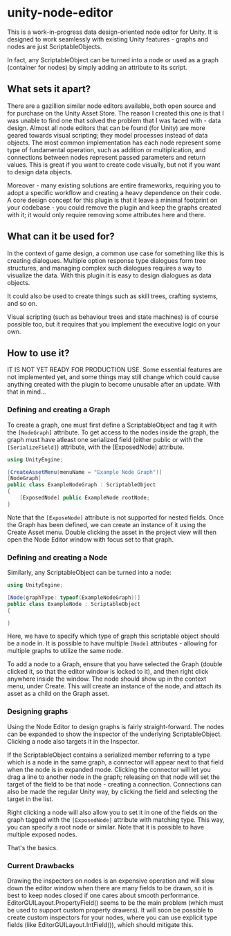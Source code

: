 # unity-node-editor

This is a work-in-progress data design-oriented node editor for Unity. It is designed to work seamlessly with existing Unity features - graphs and nodes are just ScriptableObjects.

In fact, any ScriptableObject can be turned into a node or used as a graph (container for nodes) by simply adding an attribute to its script. 

## What sets it apart?

There are a gazillion similar node editors available, both open source and for purchase on the Unity Asset Store. The reason I created this one is that I was unable to find
one that solved the problem that I was faced with - data design. Almost all node editors that can be found (for Unity) are more geared towards visual scripting; they
model processes instead of data objects. The most common implementation has each node represent some type of fundamental operation, such as addition or multiplication,
and connections between nodes represent passed parameters and return values. This is great if you want to create code visually, but not if you want to design data objects.

Moreover - many existing solutions are entire frameworks, requiring you to adopt a specific workflow and creating a heavy dependence on their code. A core design concept 
for this plugin is that it leave a minimal footprint on your codebase - you could remove the plugin and keep the graphs created with it; it would only require removing some
attributes here and there.

## What can it be used for?

In the context of game design, a common use case for something like this is creating dialogues. Multiple option response type dialogues form tree structures, and managing complex
such dialogues requires a way to visualize the data. With this plugin it is easy to design dialogues as data objects.

It could also be used to create things such as skill trees, crafting systems, and so on.

Visual scripting (such as behaviour trees and state machines) is of course possible too, but it requires that you implement the executive logic on your own.

## How to use it?

IT IS NOT YET READY FOR PRODUCTION USE. Some essential features are not implemented yet, and some things may still change which could cause anything created with the plugin
to become unusable after an update. With that in mind...

### Defining and creating a Graph

To create a graph, one must first define a ScriptableObject and tag it with the `[NodeGraph]` attribute. To get access to the nodes inside the graph, the graph must have
atleast one serialized field (either public or with the `[SerializeField]`) attribute, with the [ExposedNode] attribute.

```csharp
using UnityEngine;

[CreateAssetMenu(menuName = "Example Node Graph")]
[NodeGraph]
public class ExampleNodeGraph : ScriptableObject
{
	[ExposedNode] public ExampleNode rootNode;
}
```

Note that the `[ExposeNode]` attribute is not supported for nested fields. Once the Graph has been defined, we can create an instance of it using the Create Asset
menu. Double clicking the asset in the project view will then open the Node Editor window with focus set to that graph.

### Defining and creating a Node

Similarly, any ScriptableObject can be turned into a node:

```csharp
using UnityEngine;

[Node(graphType: typeof(ExampleNodeGraph))]
public class ExampleNode : ScriptableObject
{

}
```

Here, we have to specify which type of graph this scriptable object should be a node in. It is possible to have multiple `[Node]` attributes - allowing for multiple graphs to utilize the same node.

To add a node to a Graph, ensure that you have selected the Graph (double clicked it, so that the editor window is locked to it), and then right click anywhere inside the window. The node should show up
in the context menu, under Create. This will create an instance of the node, and attach its asset as a child on the Graph asset.

### Designing graphs

Using the Node Editor to design graphs is fairly straight-forward. The nodes can be expanded to show the inspector of the underlying ScriptableObject. Clicking a node also targets it in the Inspector.

If the ScriptableObject contains a serialized member referring to a type which is a node in the same graph, a connector will appear next to that field when the node is in expanded mode. Clicking the 
connector will let you drag a line to another node in the graph; releasing on that node will set the target of the field to be that node - creating a connection. Connections can also be made the regular
Unity way, by clicking the field and selecting the target in the list. 

Right clicking a node will also allow you to set it in one of the fields on the graph tagged with the `[ExposedNode]` attribute with matching type. This way, you can specify a root node or similar. Note 
that it is possible to have multiple exposed nodes.

That's the basics.

### Current Drawbacks

Drawing the inspectors on nodes is an expensive operation and will slow down the editor window when there are many fields to be drawn, so it is best to keep nodes closed if one cares about smooth performance.
EditorGUILayout.PropertyField() seems to be the main problem (which must be used to support custom property drawers). It will soon be possible to create custom inspectors for your nodes, where you can use explicit
type fields (like EditorGUILayout.IntField()), which should mitigate this.